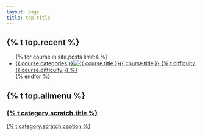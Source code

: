 ```yaml
---
layout: page
title: top.title
---
```

<h2 id="newcourse">{% t top.recent %}</h2>
<ul class="top-course-list course-list">
{% for course in site.posts limit:4 %}
<li><a href="{{course.url}}"><span>{{ course.categories }}</span><img src="/assets/course/{{ course.categories }}/{{ course.course-name }}{{ course.thumbnail }}" alt="{{ course.title }}">{{ course.title }} <span> {% t difficulty.{{ course.difficulty }} %} </span></a></li>
{% endfor %}
</ul>

<h2 id="allmenu">{% t top.allmenu %}</h2>
<div class="list-category">
  <a href="{{ site.baseurl }}/scratch" class="list-category-one">
    <h3>{% t category.scratch.title %}</h3>
    <p>{% t category.scratch.caption %}</p>
  </a>
</div>

